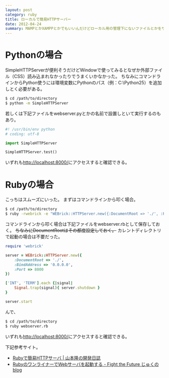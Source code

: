 ```yaml
---
layout: post
category: ruby
title: ローカルで簡易HTTPサーバー
date: 2012-04-24
summary: MAMPとかXAMPPとかでもいいんだけどローカル用の管理下にないファイルとかをサッと確認したい時に使うアレをメモ。
---
```


# Pythonの場合

SimpleHTTPServerが便利そうだけどWindowで使ってみるとなぜか外部ファイル（CSS）読み込まれなかったりでうまくいかなかった。
ちなみにコマンドラインからPython使うには環境変数にPythonのパス（例：C:\Python25）を追加しとく必要がある。

```bash
$ cd /path/to/directory
$ python -m SimpleHTTPServer
```

若しくは下記ファイルをwebserver.pyとかの名前で設置しといて実行するのもあり。

```python
#! /usr/bin/env python
# coding: utf-8

import SimpleHTTPServer

SimpleHTTPServer.test()
```

いずれも[http://localhost:8000/](http://localhost:8000/ 'http://localhost:8000/')にアクセスすると確認できる。

# Rubyの場合

こっちはスムーズにいった。
まずはコマンドラインから叩く場合。

```bash
$ cd /path/to/directory
$ ruby -rwebrick -e "WEBrick::HTTPServer.new({:DocumentRoot => './', :Port => 8000}).start"
```

コマンドラインから叩く場合は下記ファイルをwebserver.rbとして保存しておく。
<del>ちなみにDocumentRootはその都度設定しておく。</del>
カレントディレクトリで起動の場合は不要だった。

```ruby
require 'webrick'

server = WEBrick::HTTPServer.new({
	:DocumentRoot => './',
	:BindAddress => '0.0.0.0',
	:Port => 8000
})

['INT', 'TERM'].each {|signal|
	Signal.trap(signal){ server.shutdown }
}

server.start
```

んで、

```bash
$ cd /path/to/directory
$ ruby webserver.rb
```

いずれも[http://localhost:8000/](http://localhost:8000/ 'http://localhost:8000/')にアクセスすると確認できる。

下記参考サイト。

* [Rubyで簡易HTTPサーバ | 山本隆の開発日誌](http://www.gesource.jp/weblog/?p=72 'Rubyで簡易HTTPサーバ | 山本隆の開発日誌')
* [RubyのワンライナーでWebサーバを起動する - Fight the Future じゅくのblog](http://d.hatena.ne.jp/jyukutyo/20110530/1306844993 'RubyのワンライナーでWebサーバを起動する - Fight the Future じゅくのblog')
